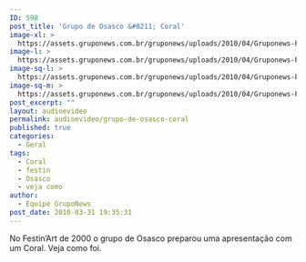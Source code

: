 ```yaml
---
ID: 598
post_title: 'Grupo de Osasco &#8211; Coral'
image-xl: >
  https://assets.gruponews.com.br/gruponews/uploads/2010/04/Gruponews-FestinArt2000CoralOsasco844-42.jpg
image-l: >
  https://assets.gruponews.com.br/gruponews/uploads/2010/04/Gruponews-FestinArt2000CoralOsasco844-42.jpg
image-sq-l: >
  https://assets.gruponews.com.br/gruponews/uploads/2010/04/Gruponews-FestinArt2000CoralOsasco844-42.jpg
image-sq-m: >
  https://assets.gruponews.com.br/gruponews/uploads/2010/04/Gruponews-FestinArt2000CoralOsasco844-42.jpg
post_excerpt: ""
layout: audioevideo
permalink: audioevideo/grupo-de-osasco-coral
published: true
categories:
  - Geral
tags:
  - Coral
  - festin
  - Osasco
  - veja como
author:
  - Equipe GrupoNews
post_date: 2010-03-31 19:35:31
---
```

No Festin’Art de 2000 o grupo de Osasco preparou uma apresentação com um Coral. Veja como foi.